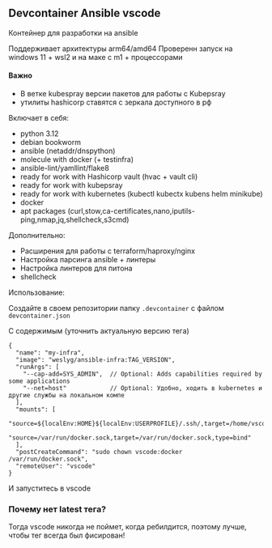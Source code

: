 ## Devcontainer Ansible vscode

Контейнер для разработки на ansible

Поддерживает архитектуры arm64/amd64 
Проверенн запуск на windows 11 + wsl2 и на маке с m1 + процессорами

#### Важно

- В ветке kubespray версии пакетов для работы с Kubepsray
- утилиты hashicorp ставятся с зеркала доступного в рф

Включает в себя:
- python 3.12
- debian bookworm
- ansible (netaddr/dnspython)
- molecule with docker (+ testinfra)
- ansible-lint/yamllint/flake8
- ready for work with Hashicorp vault (hvac + vault cli)
- ready for work with kubepsray
- ready for work with kubernetes (kubectl kubectx kubens helm minikube)
- docker
- apt packages (curl,stow,ca-certificates,nano,iputils-ping,nmap,jq,shellcheck,s3cmd)

Дополнительно:
- Расширения для работы с terraform/haproxy/nginx
- Настройка парсинга ansible + линтеры
- Настройка линтеров для питона
- shellcheck


Использование:

Создайте в своем репозитории папку `.devcontainer` с файлом `devcontainer.json`

С содержимым (уточнить актуальную версию тега)

```
{
  "name": "my-infra",
  "image": "weslyg/ansible-infra:TAG_VERSION",
  "runArgs": [
    "--cap-add=SYS_ADMIN",  // Optional: Adds capabilities required by some applications
    "--net=host"            // Optional: Удобно, ходить в kubernetes и другие службы на локальном компе
  ],
  "mounts": [
    "source=${localEnv:HOME}${localEnv:USERPROFILE}/.ssh/,target=/home/vscode/.ssh,readonly,type=bind",
    "source=/var/run/docker.sock,target=/var/run/docker.sock,type=bind"
  ],
  "postCreateCommand": "sudo chown vscode:docker /var/run/docker.sock",
  "remoteUser": "vscode"
}
```

И запуститесь в vscode

### Почему нет latest тега?

Тогда vscode никогда не поймет, когда ребилдится, поэтому лучше, чтобы тег всегда был фисирован!